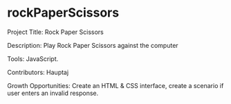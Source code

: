 # rockPaperScissors

Project Title: Rock Paper Scissors

Description: Play Rock Paper Scissors against the computer

Tools: JavaScript.

Contributors: Hauptaj

Growth Opportunities: Create an HTML & CSS interface, create a scenario if user enters an invalid response.
